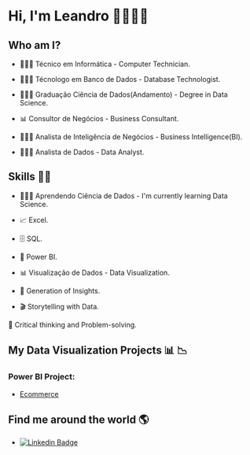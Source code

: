 # **Hi, I'm Leandro** 👨🏻‍💻👋 

## Who am I? 

* 🧑🏻‍🎓 Técnico em Informática - Computer Technician.

* 🧑🏻‍🎓 Técnologo em Banco de Dados - Database Technologist.
 
* 👨🏻‍💻 Graduação Ciência de Dados(Andamento) -  Degree in Data Science.
 
* 📊 Consultor de Negócios - Business Consultant.
 
* 👨🏻‍💻 Analista de Inteligência de Negócios - Business Intelligence(BI).
 
* 👨🏻‍💻 Analista de Dados - Data Analyst.

## Skills 👩‍💻

* 👨🏻‍💻 Aprendendo Ciência de Dados - I'm currently learning Data Science.
 
* 📈 Excel.
 
* 🗄 SQL.
 
* 🧮 Power BI.
 
* 📊 Visualização de Dados - Data Visualization. 
 
* 🧪 Generation of Insights.
 
* 🎬 Storytelling with Data.

🧠 Critical thinking and Problem-solving.

## My Data Visualization Projects 📊 :chart_with_downwards_trend:
  
### Power BI Project: 
 
* [Ecommerce](https://github.com/LeandroDatabase/Ecommerce)

## Find me around the world :earth_americas:

* [![Linkedin Badge](https://img.shields.io/badge/-LinkedIn-blue?style=flat-square&logo=Linkedin&logoColor=white&link=https://www.linkedin.com/in/leandrobsluiz/)](https://www.linkedin.com/in/leandrobsluiz/)


